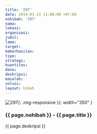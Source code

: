 ```yaml
---
title: '297'
date: 2014-01-23 11:08:00 +07:00
nohibah: '297'
nama: 
lokasi: 
organisasi: 
judul: 
lama: 
target: 
keberhasilan: 
tipe: 
strategi: 
kuantitas: 
dana: 
deskripsi: 
masalah: 
solusi: 
layout: hibah
---
```


![297](/static/img/hibahcms/297.png){: .img-responsive }{: width="350" }

### {{ page.nohibah }} - {{ page.title }}

{{ page.deskripsi }}
